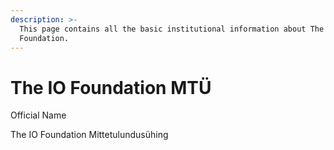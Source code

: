 ```yaml
---
description: >-
  This page contains all the basic institutional information about The IO
  Foundation.
---
```


# The IO Foundation MTÜ

Official Name

The IO Foundation Mittetulundusühing









